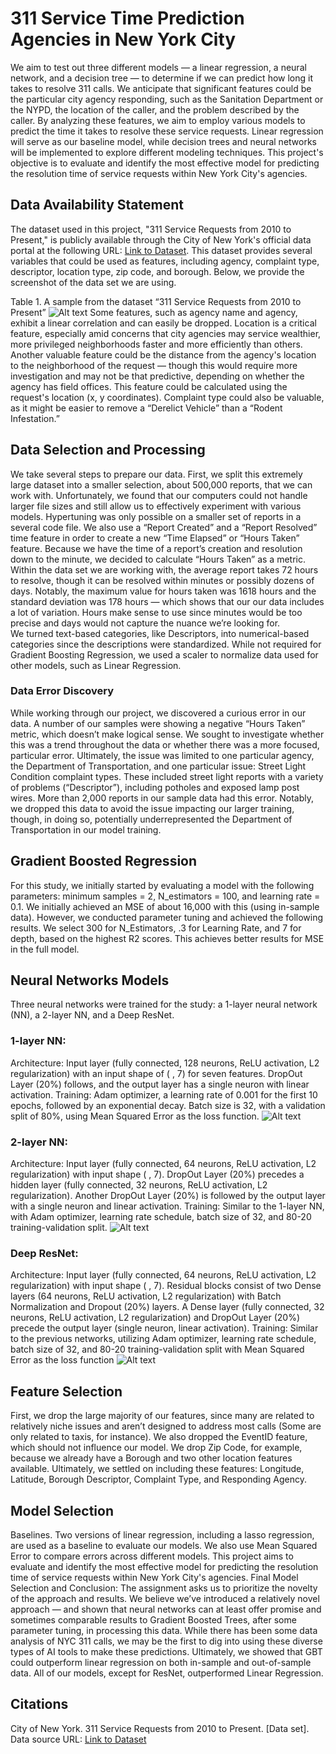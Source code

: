 #  311 Service Time Prediction Agencies in New York City 

We aim to test out three different models — a linear regression, a neural network, and a decision tree — to determine if we can predict how long it takes to resolve 311 calls. We anticipate that significant features could be the particular city agency responding, such as the Sanitation Department or the NYPD, the location of the caller, and the problem described by the caller. By analyzing these features, we aim to employ various models to predict the time it takes to resolve these service requests. Linear regression will serve as our baseline model, while decision trees and neural networks will be implemented to explore different modeling techniques. This project's objective is to evaluate and identify the most effective model for predicting the resolution time of service requests within New York City's agencies.

## Data Availability Statement

The dataset used in this project, "311 Service Requests from 2010 to Present," is publicly available through the City of New York's official data portal at the following URL: [Link to Dataset](https://data.cityofnewyork.us/Social-Services/311-Service-Requests-from-2010-to-Present/erm2-nwe9). This dataset provides several variables that could be used as features, including agency, complaint type, descriptor, location type, zip code, and borough. Below, we provide the screenshot of the data set we are using. 


Table 1. A sample from the dataset “311 Service Requests from 2010 to Present”
![Alt text](images/table-data-sample.png "A sample from the dataset “311 Service Requests from 2010 to Present")
Some features, such as agency name and agency, exhibit a linear correlation and can easily be dropped. Location is a critical feature, especially amid concerns that city agencies may service wealthier, more privileged neighborhoods faster and more efficiently than others. Another valuable feature could be the distance from the agency's location to the neighborhood of the request — though this would require more investigation and may not be that predictive, depending on whether the agency has field offices. This feature could be calculated using the request's location (x, y coordinates).  Complaint type could also be valuable, as it might be easier to remove a “Derelict Vehicle” than a “Rodent Infestation.” 

## Data Selection and Processing

We take several steps to prepare our data. First, we split this extremely large dataset into a smaller selection, about 500,000 reports, that we can work with. Unfortunately, we found that our computers could not handle larger file sizes and still allow us to effectively experiment with various models. Hypertuning was only possible on a smaller set of reports in a several code file. 
We also use a “Report Created” and a “Report Resolved” time feature in order to create a new “Time Elapsed” or “Hours Taken” feature. Because we have the time of a report’s creation and resolution down to the minute, we decided to calculate “Hours Taken” as a metric. Within the data set we are working with, the average report takes 72 hours to resolve, though it can be resolved within minutes or possibly dozens of days. Notably, the maximum value for hours taken was 1618 hours and the standard deviation was 178 hours — which shows that our our data includes a lot of variation. 
Hours make sense to use since minutes would be too precise and days would not capture the nuance we’re looking for.  
We turned text-based categories, like Descriptors, into numerical-based categories since the descriptions were standardized. While not required for Gradient Boosting Regression, we used a scaler to normalize data used for other models, such as Linear Regression.

### Data Error Discovery

While working through our project, we discovered a curious error in our data. A number of our samples were showing a negative “Hours Taken” metric, which doesn’t make logical sense. We sought to investigate whether this was a trend throughout the data or whether there was a more focused, particular error.  Ultimately, the issue was limited to one particular agency, the Department of Transportation, and one particular issue: Street Light Condition complaint types. These included street light reports with a variety of problems (“Descriptor”), including potholes and exposed lamp post wires. 
More than 2,000 reports in our sample data had this error. Notably, we dropped this data to avoid the issue impacting our larger training, though, in doing so, potentially underrepresented the Department of Transportation in our model training. 

## Gradient Boosted Regression

For this study, we initially started by evaluating a model with the following parameters: minimum samples = 2, N_estimators = 100, and learning rate = 0.1. We initially achieved an MSE of about 16,000 with this (using in-sample data). However, we conducted parameter tuning and achieved the following results. We select 300 for  N_Estimators, .3 for Learning Rate, and 7 for depth, based on the highest R2 scores. This achieves better results for MSE in the full model.

## Neural Networks Models

Three neural networks were trained for the study: a 1-layer neural network (NN), a 2-layer NN, and a Deep ResNet.

### 1-layer NN:
Architecture: Input layer (fully connected, 128 neurons, ReLU activation, L2 regularization) with an input shape of ( , 7) for seven features. DropOut Layer (20%) follows, and the output layer has a single neuron with linear activation.
Training: Adam optimizer, a learning rate of 0.001 for the first 10 epochs, followed by an exponential decay. Batch size is 32, with a validation split of 80%, using Mean Squared Error as the loss function. 
![Alt text](images/simple-NN.png "1-layer Neural Network")

### 2-layer NN:
Architecture: Input layer (fully connected, 64 neurons, ReLU activation, L2 regularization) with input shape ( , 7). DropOut Layer (20%) precedes a hidden layer (fully connected, 32 neurons, ReLU activation, L2 regularization). Another DropOut Layer (20%) is followed by the output layer with a single neuron and linear activation.
Training: Similar to the 1-layer NN, with Adam optimizer, learning rate schedule, batch size of 32, and 80-20 training-validation split.
![Alt text](images/2-layer-NN-correct.png "2-layer Neural Network")

### Deep ResNet:
Architecture: Input layer (fully connected, 64 neurons, ReLU activation, L2 regularization) with input shape ( , 7). Residual blocks consist of two Dense layers (64 neurons, ReLU activation, L2 regularization) with Batch Normalization and Dropout (20%) layers. A Dense layer (fully connected, 32 neurons, ReLU activation, L2 regularization) and DropOut Layer (20%) precede the output layer (single neuron, linear activation).
Training: Similar to the previous networks, utilizing Adam optimizer, learning rate schedule, batch size of 32, and 80-20 training-validation split with Mean Squared Error as the loss function
![Alt text](images/DeepResNet-arch.png "Deep ResNet")

## Feature Selection

First, we drop the large majority of our features, since many are related to relatively niche issues and aren’t designed to address most calls (Some are only related to taxis, for instance). We also dropped the EventID feature, which should not influence our model. We drop Zip Code, for example, because we already have a Borough and two other location features available. Ultimately, we settled on including these features: Longitude, Latitude, Borough Descriptor, Complaint Type, and Responding Agency. 

## Model Selection

Baselines. Two versions of linear regression, including a lasso regression, are used as a baseline to evaluate our models. We also use Mean Squared Error to compare errors across different models. This project aims to evaluate and identify the most effective model for predicting the resolution time of service requests within New York City's agencies. 
Final Model Selection and Conclusion: 
The assignment asks us to prioritize the novelty of the approach and results. We believe we’ve introduced a relatively novel approach — and shown that neural networks can at least offer promise and sometimes comparable results to Gradient Boosted Trees, after some parameter tuning, in processing this data. While there has been some data analysis of NYC 311 calls, we may be the first to dig into using these diverse types of AI tools to make these predictions. 
Ultimately, we showed that GBT could outperform linear regression on both in-sample and out-of-sample data. All of our models, except for ResNet, outperformed Linear Regression. 


## Citations
City of New York. 311 Service Requests from 2010 to Present. [Data set]. Data source URL: [Link to Dataset](https://data.cityofnewyork.us/Social-Services/311-Service-Requests-from-2010-to-Present/erm2-nwe9)
